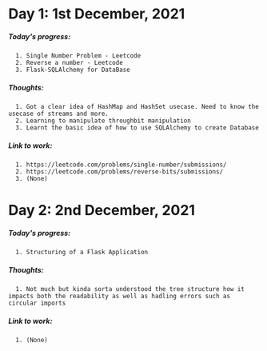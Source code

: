 # Day 1: 1st December, 2021

   ##### Today's progress:
      1. Single Number Problem - Leetcode
      2. Reverse a number - Leetcode
      3. Flask-SQLAlchemy for DataBase
      
   ##### Thoughts:
      1. Got a clear idea of HashMap and HashSet usecase. Need to know the usecase of streams and more.
      2. Learning to manipulate throughbit manipulation
      3. Learnt the basic idea of how to use SQLAlchemy to create Database
      
   ##### Link to work:
      1. https://leetcode.com/problems/single-number/submissions/
      2. https://leetcode.com/problems/reverse-bits/submissions/
      3. (None)
      
# Day 2: 2nd December, 2021
   
   ##### Today's progress:
      1. Structuring of a Flask Application
      
   ##### Thoughts:
      1. Not much but kinda sorta understood the tree structure how it impacts both the readability as well as hadling errors such as circular imports
      
   ##### Link to work:
      1. (None)
